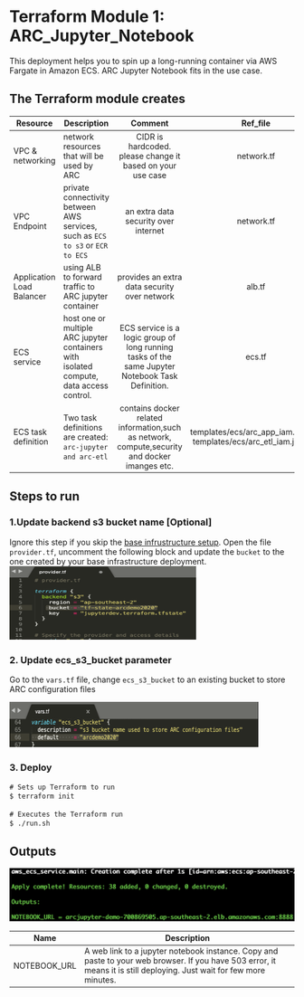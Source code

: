 # Terraform Module 1: ARC\_Jupyter\_Notebook

This deployment helps you to spin up a long-running container via AWS Fargate in Amazon ECS. ARC Jupyter Notebook fits in the use case. 

## The Terraform module creates 

| Resource | Description | Comment | Ref_file|
|----------|-------------|:---------:|:-----:|
| VPC & networking |network resources that will be used by ARC|CIDR is hardcoded. please change it based on your use case| network.tf|
| VPC Endpoint| private connectivity between AWS services, such as `ECS to s3` or `ECR to ECS` | an extra data security over internet| network.tf|
| Application Load Balancer| using ALB to forward traffic to ARC jupyter container |provides an extra data security over network|alb.tf|
| ECS service | host one or multiple ARC jupyter containers with isolated compute, data access control. |ECS service is a logic group of long running tasks of the same Jupyter Notebook Task Definition.| ecs.tf|
| ECS task definition |Two task definitions are created: `arc-jupyter and arc-etl`| contains docker related information,such as network, compute,security and docker imanges etc.| templates/ecs/arc_app_iam.json.tpl templates/ecs/arc_etl_iam.json.tpl |



## Steps to run

### 1.Update backend s3 bucket name [Optional]

Ignore this step if you skip the [base infrustructure setup](../base/README.md). Open the file `provider.tf`, uncomment the following block and update the `bucket` to the one created by your base infrastructure deployment.
<img src="../image/s3_backend.png" alt="drawing" width="330" height="130"/>

### 2. Update ecs\_s3\_bucket parameter 

Go to the `vars.tf` file, change `ecs_s3_bucket` to an existing bucket to store ARC configuration files

<img src="../image/param.png" alt="drawing" width="440" height="80"/>

### 3. Deploy
```
# Sets up Terraform to run
$ terraform init

# Executes the Terraform run
$ ./run.sh
```

## Outputs
![output](../image/jupyter_output.png)

| Name | Description |
|------|-------------|
| NOTEBOOK_URL | A web link to a jupyter notebook instance. Copy and paste to your web browser. If you have 503 error, it means it is still deploying. Just wait for few more minutes. |

